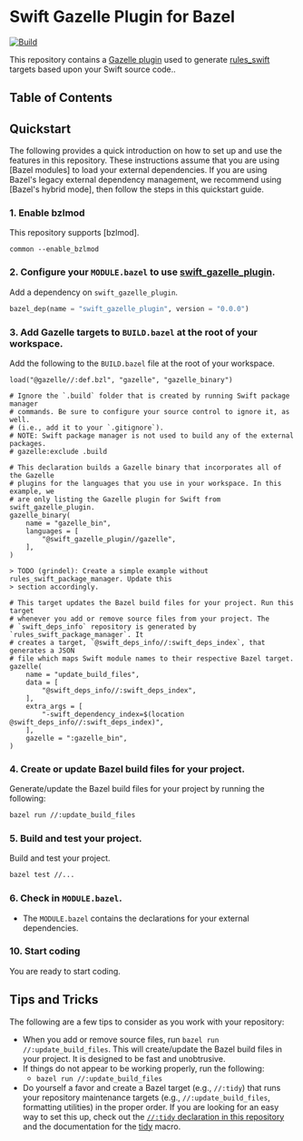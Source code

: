 # Swift Gazelle Plugin for Bazel

[![Build](https://github.com/cgrindel/swift_gazelle_plugin/actions/workflows/ci.yml/badge.svg?event=schedule)](https://github.com/cgrindel/swift_gazelle_plugin/actions/workflows/ci.yml)

This repository contains a [Gazelle plugin] used to generate [rules_swift] targets based upon your
Swift source code..

## Table of Contents

<!-- MARKDOWN TOC: BEGIN -->
<!-- MARKDOWN TOC: END -->

## Quickstart

The following provides a quick introduction on how to set up and use the features in this
repository. These instructions assume that you are using [Bazel modules] to load your external
dependencies. If you are using Bazel's legacy external dependency management, we recommend using
[Bazel's hybrid mode], then follow the steps in this quickstart guide.

### 1. Enable bzlmod

This repository supports [bzlmod].

```
common --enable_bzlmod
```

### 2. Configure your `MODULE.bazel` to use [swift_gazelle_plugin].

Add a dependency on `swift_gazelle_plugin`.

<!-- BEGIN MODULE SNIPPET -->

```python
bazel_dep(name = "swift_gazelle_plugin", version = "0.0.0")
```

<!-- END MODULE SNIPPET -->

### 3. Add Gazelle targets to `BUILD.bazel` at the root of your workspace.

Add the following to the `BUILD.bazel` file at the root of your workspace.

```bzl
load("@gazelle//:def.bzl", "gazelle", "gazelle_binary")

# Ignore the `.build` folder that is created by running Swift package manager
# commands. Be sure to configure your source control to ignore it, as well.
# (i.e., add it to your `.gitignore`).
# NOTE: Swift package manager is not used to build any of the external packages.
# gazelle:exclude .build

# This declaration builds a Gazelle binary that incorporates all of the Gazelle
# plugins for the languages that you use in your workspace. In this example, we
# are only listing the Gazelle plugin for Swift from swift_gazelle_plugin.
gazelle_binary(
    name = "gazelle_bin",
    languages = [
        "@swift_gazelle_plugin//gazelle",
    ],
)

> TODO (grindel): Create a simple example without rules_swift_package_manager. Update this
> section accordingly.

# This target updates the Bazel build files for your project. Run this target
# whenever you add or remove source files from your project. The
# `swift_deps_info` repository is generated by `rules_swift_package_manager`. It
# creates a target, `@swift_deps_info//:swift_deps_index`, that generates a JSON
# file which maps Swift module names to their respective Bazel target.
gazelle(
    name = "update_build_files",
    data = [
        "@swift_deps_info//:swift_deps_index",
    ],
    extra_args = [
        "-swift_dependency_index=$(location @swift_deps_info//:swift_deps_index)",
    ],
    gazelle = ":gazelle_bin",
)
```

### 4. Create or update Bazel build files for your project.

Generate/update the Bazel build files for your project by running the following:

```sh
bazel run //:update_build_files
```

### 5. Build and test your project.

Build and test your project.

```sh
bazel test //...
```

### 6. Check in `MODULE.bazel`.

- The `MODULE.bazel` contains the declarations for your external dependencies.

### 10. Start coding

You are ready to start coding.

## Tips and Tricks

The following are a few tips to consider as you work with your repository:

- When you add or remove source files, run `bazel run //:update_build_files`. This will
  create/update the Bazel build files in your project. It is designed to be fast and unobtrusive.
- If things do not appear to be working properly, run the following:
  - `bazel run //:update_build_files`
- Do yourself a favor and create a Bazel target (e.g., `//:tidy`) that runs your repository
  maintenance targets (e.g., `//:update_build_files`, formatting utilities)
  in the proper order. If you are looking for an easy way to set this up, check out the
  [`//:tidy` declaration in this repository](BUILD.bazel) and the documentation for the [tidy] macro.

<!-- Links -->

[Gazelle plugin]: https://github.com/bazelbuild/bazel-gazelle/blob/master/extend.md
[rules_swift]: https://github.com/bazelbuild/rules_swift
[swift_gazelle_plugin]: https://github.com/cgrindel/swift_gazelle_plugin
[tidy]: https://github.com/cgrindel/bazel-starlib/blob/main/doc/bzltidy/rules_and_macros_overview.md#tidy
